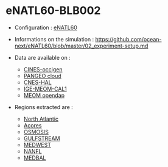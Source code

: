 # eNATL60-BLB002

- Configuration : [eNATL60](enatl60.md)
- Informations on the simulation : https://github.com/ocean-next/eNATL60/blob/master/02_experiment-setup.md

- Data are available on :
  - [CINES-occigen](../platforms/occigen-eNATL60-BLB002.md)
  - [PANGEO cloud](../platforms/pangeo-eNATL60-BLB002.md)
  - [CNES-HAL](../platforms/hal-eNATL60-BLB002.md)
  - [IGE-MEOM-CAL1](../platforms/cal1-eNATL60-BLB002.md)
  - [MEOM opendap](../platforms/opendap-eNATL60-BLB002.md)
- Regions extracted are :
  - [North Atlantic](../regions/NATL-eNATL60-BLB002.md)
  - [Açores](../regions/ACO-eNATL60-BLB002.md)
  - [OSMOSIS](../regions/OSMOSIS-eNATL60-BLB002.md)
  - [GULFSTREAM](../regions/GULFSTREAM-eNATL60-BLB002.md)
  - [MEDWEST](../regions/MEDWEST-eNATL60-BLB002.md)
  - [NANFL](../regions/NANFL-eNATL60-BLB002.md)
  - [MEDBAL](../regions/MEDBAL-eNATL60-BLB002.md)
